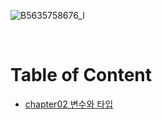 ![B5635758676_l](https://user-images.githubusercontent.com/80089860/155275060-4375ab8c-15a0-427c-ae67-1c860234c3cf.jpg)

<br>

# Table of Content

- [chapter02 변수와 타입](https://github.com/Jinuk93/TIL/blob/master/Java/Hon_Gong_Java/Chapter02%20%EB%B3%80%EC%88%98%EC%99%80%ED%83%80%EC%9E%85.md)
